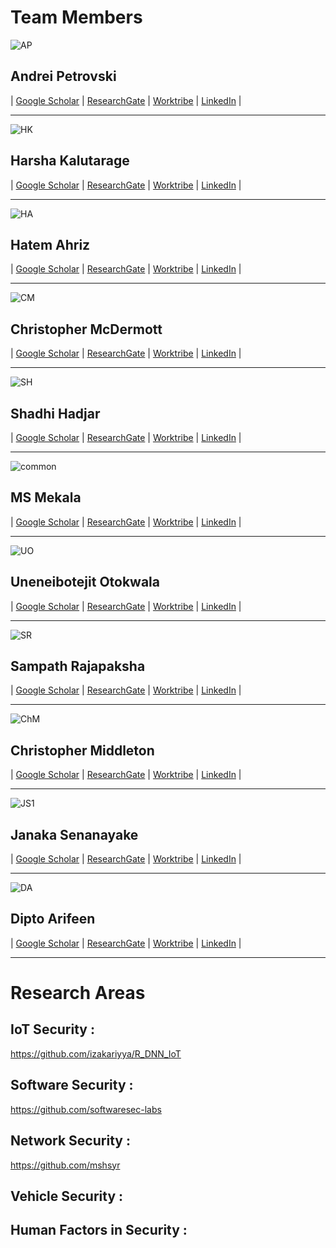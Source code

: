 # Team Members

![AP](https://user-images.githubusercontent.com/125314333/218660933-aff958e4-31ec-429b-a1e5-fec89252176c.jpg) 

## Andrei Petrovski
| [Google Scholar](<https://scholar.google.com/citations?user=fiQw0fAAAAAJ&hl=en>) | [ResearchGate](<https://www.researchgate.net/profile/Andrei-Petrovski>) | [Worktribe](<https://rgu-repository.worktribe.com/person/152554/andrei-petrovski>) | [LinkedIn](<https://www.linkedin.com/in/andrei-petrovski-2920874>) | 

***************************************************************************************************************


![HK](https://user-images.githubusercontent.com/125314333/218662155-9c704521-2fed-41dd-82a8-6f33693c2dfd.png)

## Harsha Kalutarage
| [Google Scholar](<>) | [ResearchGate](<https://www.researchgate.net/profile/Harsha_Kalutarage>) | [Worktribe](<>) | [LinkedIn](<>) | 

***************************************************************************************************************


![HA](https://user-images.githubusercontent.com/125314333/218663500-2bd561e6-d769-49d3-bd08-549b91919b4c.jpg)

## Hatem Ahriz
| [Google Scholar](<>) | [ResearchGate](<https://www.researchgate.net/profile/Hatem-Ahriz>) | [Worktribe](<>) | [LinkedIn](<>) | 

***************************************************************************************************************


![CM](https://user-images.githubusercontent.com/125314333/218664211-72c5ae1a-2e68-4632-890b-02d0b54029f5.jpg)

## Christopher McDermott
| [Google Scholar](<https://scholar.google.com/citations?hl=en&user=XEdIws4AAAAJ>) | [ResearchGate](<>) | [Worktribe](<>) | [LinkedIn](<>) | 

***************************************************************************************************************


![SH](https://user-images.githubusercontent.com/125314333/218664507-01cb796c-aa31-4160-8c9c-bbb3ff71d1c4.jpg)

## Shadhi Hadjar 
| [Google Scholar](<https://scholar.google.com/citations?hl=en&user=zlPFWs0AAAAJ>) | [ResearchGate](<>) | [Worktribe](<>) | [LinkedIn](<>) | 

***************************************************************************************************************


![common](https://user-images.githubusercontent.com/125314333/218665412-541925e2-47ef-47d0-85ad-22448d3d9b55.jpg)

## MS Mekala
| [Google Scholar](<https://scholar.google.com/citations?hl=en&user=bw1ymskAAAAJ>) | [ResearchGate](<>) | [Worktribe](<>) | [LinkedIn](<>) | 

***************************************************************************************************************


![UO](https://user-images.githubusercontent.com/125314333/218666240-7523f76b-6fd9-4647-80a3-496d1b22d3d6.jpg)

## Uneneibotejit Otokwala
| [Google Scholar](<https://scholar.google.com/citations?hl=en&user=dAH04FsAAAAJ>) | [ResearchGate](<>) | [Worktribe](<>) | [LinkedIn](<>) | 

***************************************************************************************************************


![SR](https://user-images.githubusercontent.com/125314333/218666769-bd42ccc6-82a7-4cfc-86e9-8822280b9838.jpg)

## Sampath Rajapaksha
| [Google Scholar](<>) | [ResearchGate](<https://www.researchgate.net/profile/Sampath-Rajapaksha-3>) | [Worktribe](<>) | [LinkedIn](<>) | 

***************************************************************************************************************


![ChM](https://user-images.githubusercontent.com/125314333/218667511-bf470758-56f3-44b0-890f-bfdf4b5a1daf.jpg)

## Christopher Middleton
| [Google Scholar](<>) | [ResearchGate](<>) | [Worktribe](<>) | [LinkedIn](<>) | 

***************************************************************************************************************


![JS1](https://user-images.githubusercontent.com/125314333/218667728-152115a5-943c-41e3-8b91-d0561ced3232.jpg)

## Janaka Senanayake
| [Google Scholar](<https://scholar.google.com/citations?user=ztO6SEMAAAAJ&hl=en>) | [ResearchGate](<>) | [Worktribe](<>) | [LinkedIn](<>) | 

***************************************************************************************************************


![DA](https://user-images.githubusercontent.com/125314333/218668067-2bc06b5e-b1c3-4fa3-9dbc-7afa6a4b0381.jpg)

## Dipto Arifeen
| [Google Scholar](<https://scholar.google.com/citations?hl=en&user=nIV0P9oAAAAJ>) | [ResearchGate](<>) | [Worktribe](<>) | [LinkedIn](<>) | 

***************************************************************************************************************



# Research Areas

## IoT Security : 
<https://github.com/izakariyya/R_DNN_IoT>


## Software Security : 
<https://github.com/softwaresec-labs>


## Network Security : 
<https://github.com/mshsyr>

## Vehicle Security : 


## Human Factors in Security : 

